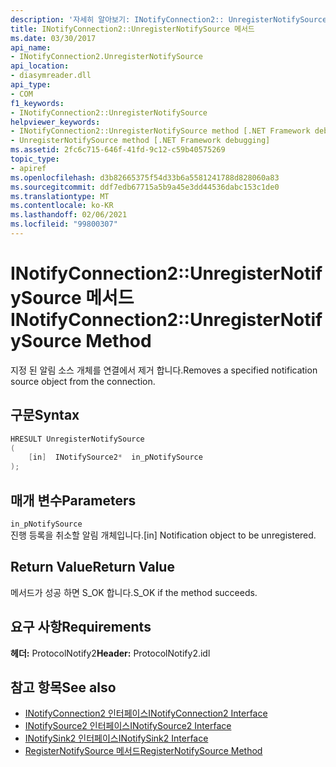 ```yaml
---
description: '자세히 알아보기: INotifyConnection2:: UnregisterNotifySource 메서드'
title: INotifyConnection2::UnregisterNotifySource 메서드
ms.date: 03/30/2017
api_name:
- INotifyConnection2.UnregisterNotifySource
api_location:
- diasymreader.dll
api_type:
- COM
f1_keywords:
- INotifyConnection2::UnregisterNotifySource
helpviewer_keywords:
- INotifyConnection2::UnregisterNotifySource method [.NET Framework debugging]
- UnregisterNotifySource method [.NET Framework debugging]
ms.assetid: 2fc6c715-646f-41fd-9c12-c59b40575269
topic_type:
- apiref
ms.openlocfilehash: d3b82665375f54d33b6a5581241788d828060a83
ms.sourcegitcommit: ddf7edb67715a5b9a45e3dd44536dabc153c1de0
ms.translationtype: MT
ms.contentlocale: ko-KR
ms.lasthandoff: 02/06/2021
ms.locfileid: "99800307"
---
```

# <a name="inotifyconnection2unregisternotifysource-method"></a><span data-ttu-id="4222d-103">INotifyConnection2::UnregisterNotifySource 메서드</span><span class="sxs-lookup"><span data-stu-id="4222d-103">INotifyConnection2::UnregisterNotifySource Method</span></span>

<span data-ttu-id="4222d-104">지정 된 알림 소스 개체를 연결에서 제거 합니다.</span><span class="sxs-lookup"><span data-stu-id="4222d-104">Removes a specified notification source object from the connection.</span></span>  
  
## <a name="syntax"></a><span data-ttu-id="4222d-105">구문</span><span class="sxs-lookup"><span data-stu-id="4222d-105">Syntax</span></span>  
  
```cpp  
HRESULT UnregisterNotifySource  
(  
    [in]  INotifySource2*  in_pNotifySource  
);  
```  
  
## <a name="parameters"></a><span data-ttu-id="4222d-106">매개 변수</span><span class="sxs-lookup"><span data-stu-id="4222d-106">Parameters</span></span>  

 `in_pNotifySource`  
 <span data-ttu-id="4222d-107">진행 등록을 취소할 알림 개체입니다.</span><span class="sxs-lookup"><span data-stu-id="4222d-107">[in] Notification object to be unregistered.</span></span>  
  
## <a name="return-value"></a><span data-ttu-id="4222d-108">Return Value</span><span class="sxs-lookup"><span data-stu-id="4222d-108">Return Value</span></span>  

 <span data-ttu-id="4222d-109">메서드가 성공 하면 S_OK 합니다.</span><span class="sxs-lookup"><span data-stu-id="4222d-109">S_OK if the method succeeds.</span></span>  
  
## <a name="requirements"></a><span data-ttu-id="4222d-110">요구 사항</span><span class="sxs-lookup"><span data-stu-id="4222d-110">Requirements</span></span>  

 <span data-ttu-id="4222d-111">**헤더:** ProtocolNotify2</span><span class="sxs-lookup"><span data-stu-id="4222d-111">**Header:** ProtocolNotify2.idl</span></span>  
  
## <a name="see-also"></a><span data-ttu-id="4222d-112">참고 항목</span><span class="sxs-lookup"><span data-stu-id="4222d-112">See also</span></span>

- [<span data-ttu-id="4222d-113">INotifyConnection2 인터페이스</span><span class="sxs-lookup"><span data-stu-id="4222d-113">INotifyConnection2 Interface</span></span>](inotifyconnection2-interface.md)
- [<span data-ttu-id="4222d-114">INotifySource2 인터페이스</span><span class="sxs-lookup"><span data-stu-id="4222d-114">INotifySource2 Interface</span></span>](inotifysource2-interface.md)
- [<span data-ttu-id="4222d-115">INotifySink2 인터페이스</span><span class="sxs-lookup"><span data-stu-id="4222d-115">INotifySink2 Interface</span></span>](inotifysink2-interface.md)
- [<span data-ttu-id="4222d-116">RegisterNotifySource 메서드</span><span class="sxs-lookup"><span data-stu-id="4222d-116">RegisterNotifySource Method</span></span>](inotifyconnection2-registernotifysource-method.md)
